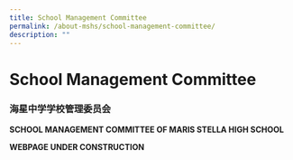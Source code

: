 ```yaml
---
title: School Management Committee
permalink: /about-mshs/school-management-committee/
description: ""
---
```


# School Management Committee



### 海星中学学校管理委员会

<b>SCHOOL MANAGEMENT COMMITTEE OF MARIS STELLA HIGH SCHOOL</b>


	
<b>WEBPAGE UNDER CONSTRUCTION</b>